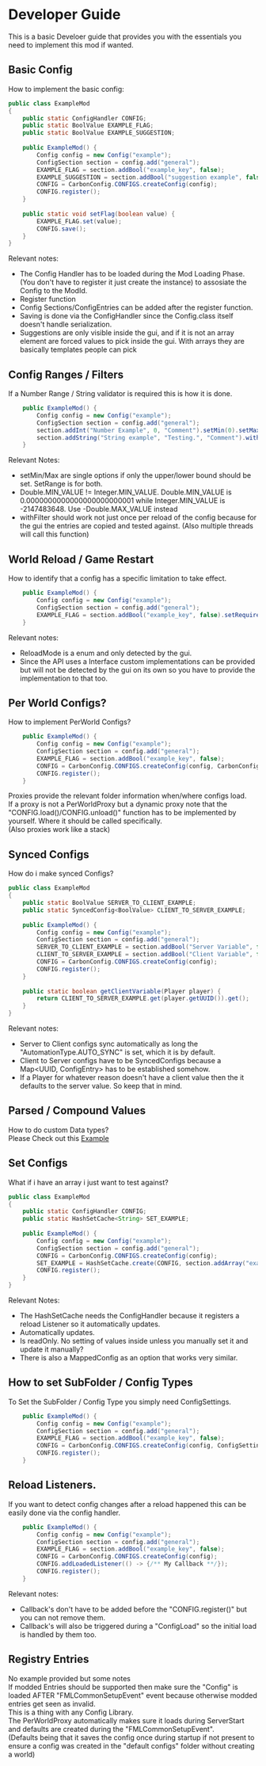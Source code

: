 # Developer Guide

This is a basic Develoer guide that provides you with the essentials you need to implement this mod if wanted.

## Basic Config

How to implement the basic config:

```java
public class ExampleMod
{
	public static ConfigHandler CONFIG;
	public static BoolValue EXAMPLE_FLAG;
	public static BoolValue EXAMPLE_SUGGESTION;
	
	public ExampleMod() {
		Config config = new Config("example");
		ConfigSection section = config.add("general");
		EXAMPLE_FLAG = section.addBool("example_key", false);
		EXAMPLE_SUGGESTION = section.addBool("suggestion example", false).addSuggestion("True", true).addSuggestion("False", false).addSuggestion("Random", new Random().nextBoolean());
		CONFIG = CarbonConfig.CONFIGS.createConfig(config);
		CONFIG.register();
	}
	
	public static void setFlag(boolean value) {
		EXAMPLE_FLAG.set(value);
		CONFIG.save();
	}
}
```
Relevant notes:    
- The Config Handler has to be loaded during the Mod Loading Phase. (You don't have to register it just create the instance) to assosiate the Config to the ModId.    
- Register function    
- Config Sections/ConfigEntries can be added after the register function.   
- Saving is done via the ConfigHandler since the Config.class itself doesn't handle serialization.    
- Suggestions are only visible inside the gui, and if it is not an array element are forced values to pick inside the gui. With arrays they are basically templates people can pick

## Config Ranges / Filters

If a Number Range / String validator is required this is how it is done.

```java
	public ExampleMod() {
		Config config = new Config("example");
		ConfigSection section = config.add("general");
		section.addInt("Number Example", 0, "Comment").setMin(0).setMax(24).setRange(0, 24);
		section.addString("String example", "Testing.", "Comment").withFilter(T -> T.contains("."));
	}
```
Relevant Notes:    
- setMin/Max are single options if only the upper/lower bound should be set. SetRange is for both.
- Double.MIN_VALUE != Integer.MIN_VALUE. Double.MIN_VALUE is 0.0000000000000000000000001 while Integer.MIN_VALUE is -2147483648. Use -Double.MAX_VALUE instead
- withFilter should work not just once per reload of the config because for the gui the entries are copied and tested against. (Also multiple threads will call this function)


## World Reload / Game Restart

How to identify that a config has a specific limitation to take effect.    

```java
	public ExampleMod() {
		Config config = new Config("example");
		ConfigSection section = config.add("general");
		EXAMPLE_FLAG = section.addBool("example_key", false).setRequiredReload(ReloadMode.GAME);
	}
```
Relevant notes:    
- ReloadMode is a enum and only detected by the gui.    
- Since the API uses a Interface custom implementations can be provided but will not be detected by the gui on its own so you have to provide the implementation to that too.

## Per World Configs?

How to implement PerWorld Configs?

```java
	public ExampleMod() {
		Config config = new Config("example");
		ConfigSection section = config.add("general");
		EXAMPLE_FLAG = section.addBool("example_key", false);
		CONFIG = CarbonConfig.CONFIGS.createConfig(config, CarbonConfig.getPerWorldProxy());
		CONFIG.register();
	}
```
Proxies provide the relevant folder information when/where configs load.    
If a proxy is not a PerWorldProxy but a dynamic proxy note that the "CONFIG.load()/CONFIG.unload()" function has to be implemented by yourself. Where it should be called specifically.    
(Also proxies work like a stack)    

## Synced Configs

How do i make synced Configs?

```java
public class ExampleMod
{
	public static BoolValue SERVER_TO_CLIENT_EXAMPLE;
	public static SyncedConfig<BoolValue> CLIENT_TO_SERVER_EXAMPLE;
	
	public ExampleMod() {
		Config config = new Config("example");
		ConfigSection section = config.add("general");
		SERVER_TO_CLIENT_EXAMPLE = section.addBool("Server Variable", false).setServerSynced();
		CLIENT_TO_SERVER_EXAMPLE = section.addBool("Client Variable", false).setClientSynced();
		CONFIG = CarbonConfig.CONFIGS.createConfig(config);
		CONFIG.register();
	}
	
	public static boolean getClientVariable(Player player) {
		return CLIENT_TO_SERVER_EXAMPLE.get(player.getUUID()).get();
	}
}
```
Relevant notes:    
- Server to Client configs sync automatically as long the "AutomationType.AUTO_SYNC" is set, which it is by default.
- Client to Server configs have to be SyncedConfigs because a Map<UUID, ConfigEntry> has to be established somehow. 
- If a Player for whatever reason doesn't have a client value then the it defaults to the server value. So keep that in mind.


## Parsed / Compound Values

How to do custom Data types?   
Please Check out this [Example](src/test/java/carbonconfiglib/examples/ParsedValueConfigExample.java)    

## Set Configs

What if i have an array i just want to test against?    

```java
public class ExampleMod
{
	public static ConfigHandler CONFIG;
	public static HashSetCache<String> SET_EXAMPLE;
	
	public ExampleMod() {
		Config config = new Config("example");
		ConfigSection section = config.add("general");
		CONFIG = CarbonConfig.CONFIGS.createConfig(config);
		SET_EXAMPLE = HashSetCache.create(CONFIG, section.addArray("example_key", new String[]{"minecraft:diamond", "minecraft:dirt"}));
		CONFIG.register();
	}
}
```
Relevant Notes:    
- The HashSetCache needs the ConfigHandler because it registers a reload Listener so it automatically updates.
- Automatically updates.
- Is readOnly. No setting of values inside unless you manually set it and update it manually?
- There is also a MappedConfig as an option that works very similar.


## How to set SubFolder / Config Types

To Set the SubFolder / Config Type you simply need ConfigSettings.

```java
	public ExampleMod() {
		Config config = new Config("example");
		ConfigSection section = config.add("general");
		EXAMPLE_FLAG = section.addBool("example_key", false);
		CONFIG = CarbonConfig.CONFIGS.createConfig(config, ConfigSettings.of().withType(ConfigType.SHARED).withSubFolder("mySubFolder"));
		CONFIG.register();
	}
```

## Reload Listeners.

If you want to detect config changes after a reload happened this can be easily done via the config handler.

```java
	public ExampleMod() {
		Config config = new Config("example");
		ConfigSection section = config.add("general");
		EXAMPLE_FLAG = section.addBool("example_key", false);
		CONFIG = CarbonConfig.CONFIGS.createConfig(config);
		CONFIG.addLoadedListener(() -> {/** My Callback **/});
		CONFIG.register();
	}
```
Relevant notes:    
- Callback's don't have to be added before the "CONFIG.register()" but you can not remove them.    
- Callback's will also be triggered during a "ConfigLoad" so the initial load is handled by them too. 

## Registry Entries    

No example provided but some notes    
If modded Entries should be supported then make sure the "Config" is loaded AFTER "FMLCommonSetupEvent" event because otherwise modded entries get seen as invalid.    
This is a thing with any Config Library.   
The PerWorldProxy automatically makes sure it loads during ServerStart and defaults are created during the "FMLCommonSetupEvent".   
(Defaults being that it saves the config once during startup if not present to ensure a config was created in the "default configs" folder without creating a world)     
